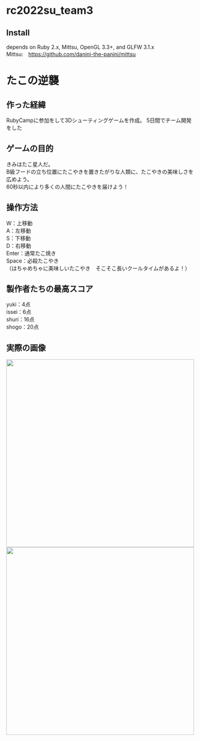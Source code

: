 # rc2022su_team3

## Install
depends on Ruby 2.x, Mittsu, OpenGL 3.3+, and GLFW 3.1.x<br>
Mittsu:　https://github.com/danini-the-panini/mittsu

# たこの逆襲

## 作った経緯
RubyCampに参加をして3Dシューティングゲームを作成。
5日間でチーム開発をした

## ゲームの目的
きみはたこ星人だ。<br>
B級フードの立ち位置にたこやきを置きたがりな人類に、たこやきの美味しさを広めよう。<br>
60秒以内により多くの人間にたこやきを届けよう！<br>

## 操作方法
W：上移動<br>
A：左移動<br>
S：下移動<br>
D：右移動<br>
Enter：通常たこ焼き<br>
Space：必殺たこやき<br>
（はちゃめちゃに美味しいたこやき　そこそこ長いクールタイムがあるよ！）

## 製作者たちの最高スコア
yuki：4点<br>
issei：6点<br>
shuri：16点<br>
shogo：20点<br>

## 実際の画像
<img src="https://github.com/iwatanabee/rc2022su_team3/assets/83575309/7f568fd5-7e19-4827-a506-ff91d24a5bf9" width="500">
<img src="https://github.com/iwatanabee/rc2022su_team3/assets/83575309/c9fb514b-0a22-4958-915b-378e071f69ec" width="500">


